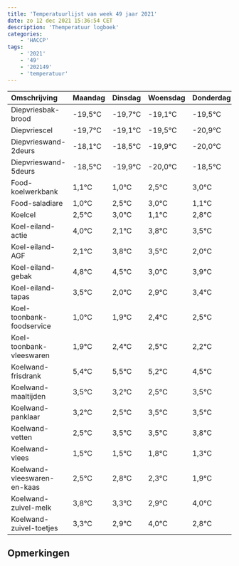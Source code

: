 ```yaml
---
title: 'Temperatuurlijst van week 49 jaar 2021'
date: zo 12 dec 2021 15:36:54 CET
description: 'Themperatuur logboek'
categories:
    - 'HACCP'
tags:
    - '2021'
    - '49'
    - '202149'
    - 'temperatuur'
---
```

|Omschrijving|Maandag|Dinsdag|Woensdag|Donderdag|Vrijdag|Zaterdag|Zondag|
|:---|:---|:---|:---|:---|:---|:---|:---|
|Diepvriesbak-brood|-19,5°C|-19,7°C|-19,1°C|-19,5°C|-20,9°C|-21,0°C|-19,5°C|
|Diepvriescel|-19,7°C|-19,1°C|-19,5°C|-20,9°C|-21,0°C|-19,5°C|-19,0°C|
|Diepvrieswand-2deurs|-18,1°C|-18,5°C|-19,9°C|-20,0°C|-18,5°C|-18,0°C|-19,9°C|
|Diepvrieswand-5deurs|-18,5°C|-19,9°C|-20,0°C|-18,5°C|-18,0°C|-19,9°C|-18,2°C|
|Food-koelwerkbank|1,1°C|1,0°C|2,5°C|3,0°C|1,1°C|2,8°C|2,5°C|
|Food-saladiare|1,0°C|2,5°C|3,0°C|1,1°C|2,8°C|2,5°C|1,0°C|
|Koelcel|2,5°C|3,0°C|1,1°C|2,8°C|2,5°C|1,0°C|1,9°C|
|Koel-eiland-actie|4,0°C|2,1°C|3,8°C|3,5°C|2,0°C|2,9°C|3,4°C|
|Koel-eiland-AGF|2,1°C|3,8°C|3,5°C|2,0°C|2,9°C|3,4°C|3,5°C|
|Koel-eiland-gebak|4,8°C|4,5°C|3,0°C|3,9°C|4,4°C|4,5°C|4,2°C|
|Koel-eiland-tapas|3,5°C|2,0°C|2,9°C|3,4°C|3,5°C|3,2°C|2,5°C|
|Koel-toonbank-foodservice|1,0°C|1,9°C|2,4°C|2,5°C|2,2°C|1,5°C|2,5°C|
|Koel-toonbank-vleeswaren|1,9°C|2,4°C|2,5°C|2,2°C|1,5°C|2,5°C|2,5°C|
|Koelwand-frisdrank|5,4°C|5,5°C|5,2°C|4,5°C|5,5°C|5,5°C|5,8°C|
|Koelwand-maaltijden|3,5°C|3,2°C|2,5°C|3,5°C|3,5°C|3,8°C|3,3°C|
|Koelwand-panklaar|3,2°C|2,5°C|3,5°C|3,5°C|3,8°C|3,3°C|2,9°C|
|Koelwand-vetten|2,5°C|3,5°C|3,5°C|3,8°C|3,3°C|2,9°C|4,0°C|
|Koelwand-vlees|1,5°C|1,5°C|1,8°C|1,3°C|0,9°C|2,0°C|0,8°C|
|Koelwand-vleeswaren-en-kaas|2,5°C|2,8°C|2,3°C|1,9°C|3,0°C|1,8°C|2,5°C|
|Koelwand-zuivel-melk|3,8°C|3,3°C|2,9°C|4,0°C|2,8°C|3,5°C|4,0°C|
|Koelwand-zuivel-toetjes|3,3°C|2,9°C|4,0°C|2,8°C|3,5°C|4,0°C|2,0°C|

## Opmerkingen


